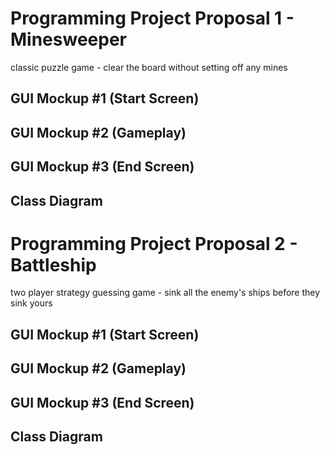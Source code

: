 # Programming Project Proposal 1 - Minesweeper
classic puzzle game - clear the board without setting off any mines

## GUI Mockup #1 (Start Screen)

## GUI Mockup #2 (Gameplay)

## GUI Mockup #3 (End Screen)

## Class Diagram


# Programming Project Proposal 2 - Battleship
two player strategy guessing game - sink all the enemy's ships before they sink yours

## GUI Mockup #1 (Start Screen)

## GUI Mockup #2 (Gameplay)

## GUI Mockup #3 (End Screen)

## Class Diagram
